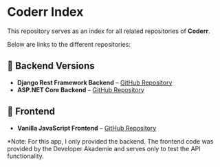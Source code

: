 # Coderr Index

This repository serves as an index for all related repositories of **Coderr**. 

Below are links to the different repositories:

## 🚀 Backend Versions
- **Django Rest Framework Backend** – [GitHub Repository](https://github.com/mariuskas1/coderr_backend)
- **ASP.NET Core Backend** – [GitHub Repository](https://github.com/mariuskas1/CoderrAPI)

## 🎨 Frontend
- **Vanilla JavaScript Frontend** – [GitHub Repository](https://github.com/mariuskas1/coderr_frontend)

*Note: For this app, I only provided the backend. The frontend code was provided by the Developer Akademie and serves only to test the API functionality.
